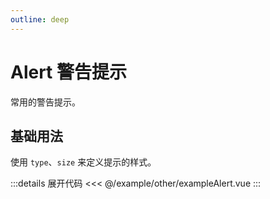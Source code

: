 ```yaml
---
outline: deep
---
```


# Alert 警告提示

常用的警告提示。

## 基础用法

使用 `type`、`size` 来定义提示的样式。

<script lang="ts" setup>
import exampleAlert from '@/example/other/exampleAlert.vue'
</script>

<ClientOnly>
  <exampleAlert />
</ClientOnly>

:::details 展开代码
<<< @/example/other/exampleAlert.vue
:::